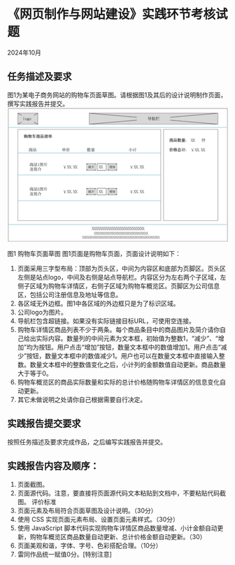 # 《网页制作与网站建设》实践环节考核试题
2024年10月

## 任务描述及要求
图1为某电子商务网站的购物车页面草图。请根据图1及其后的设计说明制作页面，撰写实践报告并提交。
![alt text](image.png)

图1 购物车页面草图
图1页面是购物车页面，页面设计说明如下：

1. 页面采用三字型布局：顶部为页头区，中间为内容区和底部为页脚区。页头区左侧是站点logo，中间及右侧是站点导航栏。内容区分为左右两个子区域，左侧子区域为购物车详情区，右侧子区域为购物车概览区。页脚区为公司信息区，包括公司注册信息及地址等信息。
2. 各区域无外边框。图1中各区域的外边框只是为了标识区域。
3. 公司logo为图片。
4. 导航栏包含超链接。如果没有实际链接目标URL，可使用空连接。
5. 购物车详情区商品列表不少于两条。每个商品条目中的商品图片及简介请你自己给出实际内容。数量列的中间元素为文本框，初始值为整数1，“减少”、“增加”均为按钮。用户点击“增加”按钮，数量文本框中的数值增加1。用户点击“减少”按钮，数量文本框中的数值减少1。用户也可以在数量文本框中直接输入整数。数量文本框中的整数值变化之后，小计列的金额数值自动更新。商品数量大于等于0。
6. 购物车概览区的商品实际数量和实际的总计价格随购物车详情区的信息变化自动更新。
7. 其它未做说明之处请你自己根据需要自行决定。
## 实践报告提交要求
按照任务描述及要求完成作品，之后编写实践报告并提交。
## 实践报告内容及顺序：
1. 页面截图。
2. 页面源代码。注意，要直接将页面源代码文本粘贴到文档中，不要粘贴代码截图。
评价标准
1. 页面元素及布局符合页面草图及设计说明。（30分）
2. 使用 CSS 实现页面元素布局、设置页面元素样式。（30分）
3. 使用 JavaScript 脚本代码实现购物车详情区商品数量增减、小计金额自动更新，购物车概览区商品数量自动更新、总计价格金额自动更新。（30）
4. 页面美观和谐，字体、字号、色彩搭配合理。（10分）
5. 雷同作品统一赋值0分。[特别注意]

